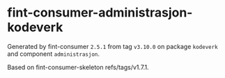 # fint-consumer-administrasjon-kodeverk

Generated by fint-consumer `2.5.1` from tag `v3.10.0` on package `kodeverk` and component `administrasjon`.

Based on fint-consumer-skeleton refs/tags/v1.7.1.
